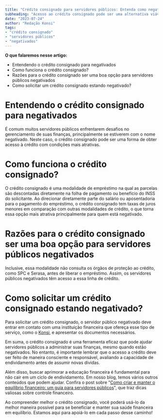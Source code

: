 ```yaml
---
title: "Crédito consignado para servidores públicos: Entenda como negativados podem ter acesso"
subheading: "Acesso ao crédito consignado pode ser uma alternativa viável para servidores públicos negativados. Descubra como neste guia completo."
date: "2023-07-24"
author: "Redação Konsi"
tags:
- "crédito consignado"
- "servidores públicos"
- "negativados"
---
```


**O que falaremos nesse artigo:**
- Entendendo o crédito consignado para negativados
- Como funciona o crédito consignado?
- Razões para o crédito consignado ser uma boa opção para servidores públicos negativados
- Como solicitar um crédito consignado estando negativado?

# Entendendo o crédito consignado para negativados

É comum muitos servidores públicos enfrentarem desafios no gerenciamento de suas finanças, principalmente se estiverem com o nome negativado. Neste caso, o crédito consignado pode ser uma forma de obter acesso à crédito com condições mais atrativas.

# Como funciona o crédito consignado?

O crédito consignado é uma modalidade de empréstimo na qual as parcelas são descontadas diretamente na folha de pagamento ou benefício do INSS do solicitante. Ao direcionar diretamente parte do salário ou aposentadoria para o pagamento do empréstimo, o crédito consignado tem taxas de juros menores em comparação com outras modalidades de crédito, o que torna essa opção mais atrativa principalmente para quem está negativado.

# Razões para o crédito consignado ser uma boa opção para servidores públicos negativados

Inclusive, essa modalidade não consulta os órgãos de proteção ao crédito, como SPC e Serasa, antes de liberar o empréstimo. Assim, os servidores públicos negativados têm acesso a essa linha de crédito.

# Como solicitar um crédito consignado estando negativado?

Para solicitar um crédito consignado, o servidor público negativado deve entrar em contato com uma instituição financeira que ofereça esse tipo de serviço, como o [Konsi](https://konsi.com.br), e apresentar os documentos necessários.

Em suma, o crédito consignado é uma ferramenta eficaz que pode ajudar servidores públicos a administrar suas finanças, mesmo quando estão negativados. No entanto, é importante lembrar que o acesso a crédito deve ser feito de maneira consciente e responsável, avaliando a capacidade de endividamento antes de assumir novas dívidas.

Além disso, buscar aprimorar a educação financeira é fundamental para não cair em um ciclo de endividamento. Em nosso blog, temos vários outros conteúdos que podem ajudar. Confira o post sobre "[Como criar e manter o equilíbrio financeiro: um guia para servidores públicos](https://konsi.com.br/postagens/como-criar-e-manter-o-equilíbrio-financeiro-um-guia-para-servidores-públicos)", que traz dicas valiosas sobre controle financeiro. 

Ao compreender melhor o crédito consignado, você poderá usá-lo da melhor maneira possível para se beneficiar e manter sua saúde financeira em equilíbrio. Estamos aqui para apoiá-lo em cada passo desse caminho!